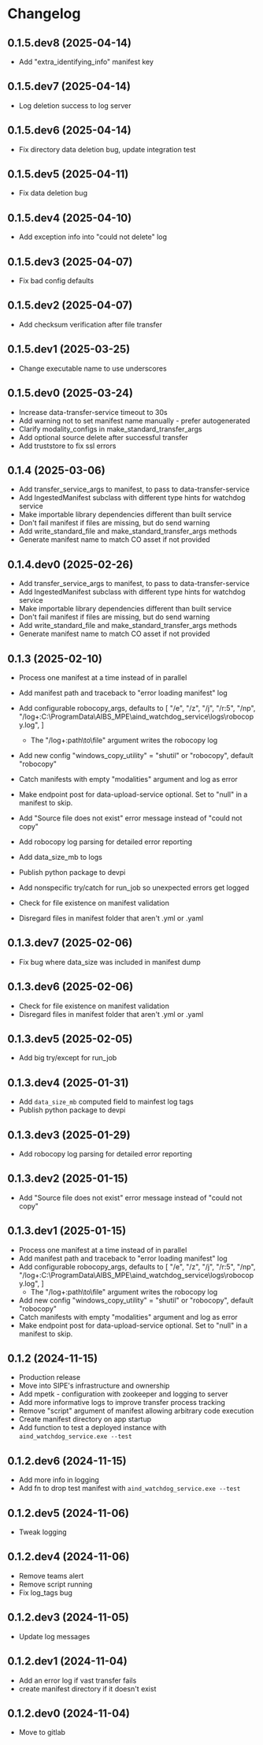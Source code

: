 # Changelog

## 0.1.5.dev8 (2025-04-14)
* Add "extra_identifying_info" manifest key

## 0.1.5.dev7 (2025-04-14)
* Log deletion success to log server

## 0.1.5.dev6 (2025-04-14)
* Fix directory data deletion bug, update integration test

## 0.1.5.dev5 (2025-04-11)
* Fix data deletion bug

## 0.1.5.dev4 (2025-04-10)
* Add exception info into "could not delete" log

## 0.1.5.dev3 (2025-04-07)
* Fix bad config defaults

## 0.1.5.dev2 (2025-04-07)
* Add checksum verification after file transfer

## 0.1.5.dev1 (2025-03-25)
* Change executable name to use underscores

## 0.1.5.dev0 (2025-03-24)
* Increase data-transfer-service timeout to 30s
* Add warning not to set manifest name manually - prefer autogenerated
* Clarify modality_configs in make_standard_transfer_args
* Add optional source delete after successful transfer
* Add truststore to fix ssl errors

## 0.1.4 (2025-03-06)
* Add transfer_service_args to manifest, to pass to data-transfer-service
* Add IngestedManifest subclass with different type hints for watchdog service
* Make importable library dependencies different than built service
* Don't fail manifest if files are missing, but do send warning
* Add write_standard_file and make_standard_transfer_args methods
* Generate manifest name to match CO asset if not provided

## 0.1.4.dev0 (2025-02-26)
* Add transfer_service_args to manifest, to pass to data-transfer-service
* Add IngestedManifest subclass with different type hints for watchdog service
* Make importable library dependencies different than built service
* Don't fail manifest if files are missing, but do send warning
* Add write_standard_file and make_standard_transfer_args methods
* Generate manifest name to match CO asset if not provided

## 0.1.3 (2025-02-10)
* Process one manifest at a time instead of in parallel
* Add manifest path and traceback to "error loading manifest" log
*  Add configurable robocopy_args, defaults to [ "/e", "/z", "/j", "/r:5", "/np", "/log+:C:\ProgramData\AIBS_MPE\aind_watchdog_service\logs\robocopy.log", ]

    * The "/log+:path\to\file" argument writes the robocopy log
* Add new config "windows_copy_utility" = "shutil" or "robocopy", default "robocopy"
* Catch manifests with empty "modalities" argument and log as error
* Make endpoint post for data-upload-service optional. Set to "null" in a manifest to skip.
* Add "Source file does not exist" error message instead of "could not copy"
* Add robocopy log parsing for detailed error reporting
* Add data_size_mb to logs
* Publish python package to devpi
* Add nonspecific try/catch for run_job so unexpected errors get logged
* Check for file existence on manifest validation
* Disregard files in manifest folder that aren't .yml or .yaml

## 0.1.3.dev7 (2025-02-06)
* Fix bug where data_size was included in manifest dump

## 0.1.3.dev6 (2025-02-06)
* Check for file existence on manifest validation
* Disregard files in manifest folder that aren't .yml or .yaml

## 0.1.3.dev5 (2025-02-05)
* Add big try/except for run_job 

## 0.1.3.dev4 (2025-01-31)
* Add `data_size_mb` computed field to mainfest log tags
* Publish python package to devpi

## 0.1.3.dev3 (2025-01-29)
* Add robocopy log parsing for detailed error reporting

## 0.1.3.dev2 (2025-01-15)
* Add "Source file does not exist" error message instead of "could not copy"

## 0.1.3.dev1 (2025-01-15)
* Process one manifest at a time instead of in parallel
* Add manifest path and traceback to "error loading manifest" log
* Add configurable robocopy_args, defaults to 
    [
        "/e", "/z", "/j", "/r:5", "/np",
        "/log+:C:\\ProgramData\\AIBS_MPE\\aind_watchdog_service\\logs\\robocopy.log",
    ]
    * The "/log+:path\\to\\file" argument writes the robocopy log
* Add new config "windows_copy_utility" = "shutil" or "robocopy", default "robocopy"
* Catch manifests with empty "modalities" argument and log as error
* Make endpoint post for data-upload-service optional. Set to "null" in a manifest to skip.


## 0.1.2 (2024-11-15)
* Production release
* Move into SIPE's infrastructure and ownership
* Add mpetk - configuration with zookeeper and logging to server
* Add more informative logs to improve transfer process tracking
* Remove "script" argument of manifest allowing arbitrary code execution
* Create manifest directory on app startup
* Add function to test a deployed instance with `aind_watchdog_service.exe --test`

## 0.1.2.dev6 (2024-11-15)
* Add more info in logging
* Add fn to drop test manifest with `aind_watchdog_service.exe --test`

## 0.1.2.dev5 (2024-11-06)
* Tweak logging

## 0.1.2.dev4 (2024-11-06)
* Remove teams alert
* Remove script running
* Fix log_tags bug

## 0.1.2.dev3 (2024-11-05)
* Update log messages

## 0.1.2.dev1 (2024-11-04)
* Add an error log if vast transfer fails
* create manifest directory if it doesn't exist

## 0.1.2.dev0 (2024-11-04)
* Move to gitlab